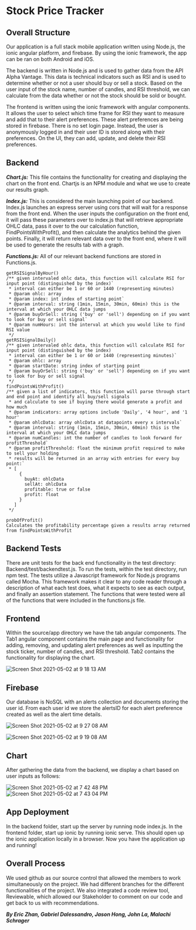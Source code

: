 # Stock Price Tracker

## Overall Structure
Our application is a full stack mobile application written using Node.js, the ionic angular platform, and firebase.  By using the ionic framework, the app can be ran on both Android and iOS.

The backend is written in Node.js and is used to gather data from the API Alpha Vantage.  This data is technical indicators such as RSI and is used to determine whether or not a user should buy or sell a stock.  Based on the user input of the stock name, number of candles, and RSI threshold, we can calculate from the data whether or not the stock should be sold or bought.

The frontend is written using the ionic framework with angular components.  It allows the user to select which time frame for RSI they want to measure and add that to their alert preferences.  These alert preferences are being stored in firebase.  There is no set login page.  Instead, the user is anonymously logged in and their user ID is stored along with their preferences.  On the UI, they can add, update, and delete their RSI preferences.

## Backend
***Chart.js:*** This file contains the functionality for creating and displaying the chart on the front end. Chartjs is an NPM module and what we use to create our results graph.

***Index.js:*** This is considered the main launching point of our backend. Index.js launches an express server using cors that will wait for a response from the front end. When the user inputs the configuration on the front end, it will pass these parameters over to index.js that will retrieve appropriate OHLC data, pass it over to the our calculation function, FindPointsWithProfit(), and then calculate the analytics behind the given points. Finally, it will return relevant data over to the front end, where it will be used to generate the results tab with a graph.

***Functions.js:*** All of our relevant backend functions are stored in Functions.js. 
```
getRSISignalByHour()
/** given intervaled ohlc data, this function will calculate RSI for input point (distinguished by the index)`
 * interval can either be 1 or 60 or 1440 (representing minutes)
 * @param ohlc: array
 * @param index: int index of starting point`
 * @param interval: string (1min, 15min, 30min, 60min) this is the interval at which your OHLC data jumps
 * @param buyOrSell: string ('buy' or 'sell') depending on if you want to look for buy or sell signal`
 * @param numHours: int the interval at which you would like to find RSI value
 */
getRSISignalDaily()
/** given intervaled ohlc data, this function will calculate RSI for input point (distinguished by the index)
 * interval can either be 1 or 60 or 1440 (representing minutes)`
 * @param ohlc: array
 * @param startDate: string index of starting point
 * @param buyOrSell: string ('buy' or 'sell') depending on if you want to look for buy or sell signal
 */
findPointsWithProfit()
/** given a list of indicators, this function will parse through start and end point and identify all buy/sell signals
 * and calculate to see if buying there would generate a profit and how much
 * @param indicators: array options include 'Daily', '4 hour', and '1 hour'
 * @param ohlcData: array ohlcData at datapoints every x intervals`
 * @param interval: string (1min, 15min, 30min, 60min) this is the interval at which your OHLC data jumps
 * @param numCandles: int the number of candles to look forward for profitThreshold`
 * @param profitThreshold: float the minimum profit required to make to sell your holding
 * results will be returned in an array with entries for every buy point:`
 * [
     {
       buyAt: ohlcData
       sellAt: ohlcData
       profitable: true or false
       profit: float
     }
   ]
 */

probOfProfit()
Calculates the profitability percentage given a results array returned from findPointsWithProfit
```
## Backend Tests
There are unit tests for the back end functionality in the test directory: Backend/test/backendtest.js. To run the tests, within the test directory, run npm test. The tests utilize a Javascript framework for Node.js programs called Mocha. This framework makes it clear to any code reader through a description of what each test does, what it expects to see as each output, and finally an assertion statement. The functions that were tested were all of the functions that were included in the functions.js file. 

## Frontend
Within the source/app directory we have the tab angular components.  The Tab1 angular component contains the main page and functionality for adding, removing, and updating alert preferences as well as inputting the stock ticker, number of candles, and RSI threshold.  Tab2 contains the functionality for displaying the chart.

![Screen Shot 2021-05-02 at 9 18 13 AM](https://user-images.githubusercontent.com/40672455/116843525-11150880-ab95-11eb-9c9e-d53e57563530.png)

## Firebase
Our database is NoSQL with an alerts collection and documents storing the user id.  From each user id we store the alertsID for each alert preference created as well as the alert time details.

![Screen Shot 2021-05-02 at 9 27 08 AM](https://user-images.githubusercontent.com/40672455/116843510-065a7380-ab95-11eb-93bc-43fa7a2d9727.png)

![Screen Shot 2021-05-02 at 9 19 08 AM](https://user-images.githubusercontent.com/40672455/116843530-14a88f80-ab95-11eb-8155-c696d17ff279.png)

## Chart
After gathering the data from the backend, we display a chart based on user inputs as follows: 

![Screen Shot 2021-05-02 at 7 42 48 PM](https://user-images.githubusercontent.com/40672455/116843534-17a38000-ab95-11eb-8222-3d7e52dbc2b2.png)
![Screen Shot 2021-05-02 at 7 43 04 PM](https://user-images.githubusercontent.com/40672455/116843540-1bcf9d80-ab95-11eb-86f6-4d0029258259.png)


## App Deployment
In the backend folder, start up the server by running node index.js.  In the frontend folder, start up ionic by running ionic serve.  This should open up the ionic application locally in a browser.  Now you have the application up and running!

## Overall Process
We used github as our source control that allowed the members to work simultaneously on the project.  We had different branches for the different functionalities of the project.  We also integrated a code review tool, Reviewable, which allowed our Stakeholder to comment on our code and get back to us with recommendations.

***By Eric Zhan, Gabriel Dalessandro, Jason Hong, John La, Malachi Schrager***

